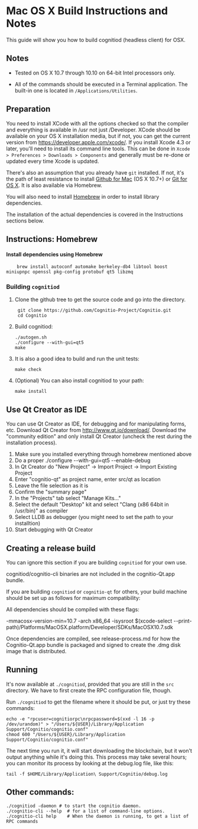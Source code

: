 Mac OS X Build Instructions and Notes
====================================
This guide will show you how to build cognitiod (headless client) for OSX.

Notes
-----

* Tested on OS X 10.7 through 10.10 on 64-bit Intel processors only.

* All of the commands should be executed in a Terminal application. The
built-in one is located in `/Applications/Utilities`.

Preparation
-----------

You need to install XCode with all the options checked so that the compiler
and everything is available in /usr not just /Developer. XCode should be
available on your OS X installation media, but if not, you can get the
current version from https://developer.apple.com/xcode/. If you install
Xcode 4.3 or later, you'll need to install its command line tools. This can
be done in `Xcode > Preferences > Downloads > Components` and generally must
be re-done or updated every time Xcode is updated.

There's also an assumption that you already have `git` installed. If
not, it's the path of least resistance to install [Github for Mac](https://mac.github.com/)
(OS X 10.7+) or
[Git for OS X](https://code.google.com/p/git-osx-installer/). It is also
available via Homebrew.

You will also need to install [Homebrew](http://brew.sh) in order to install library
dependencies.

The installation of the actual dependencies is covered in the Instructions
sections below.

Instructions: Homebrew
----------------------

#### Install dependencies using Homebrew

        brew install autoconf automake berkeley-db4 libtool boost miniupnpc openssl pkg-config protobuf qt5 libzmq

### Building `cognitiod`

1. Clone the github tree to get the source code and go into the directory.

        git clone https://github.com/Cognitio-Project/Cognitio.git
        cd Cognitio

2.  Build cognitiod:

        ./autogen.sh
        ./configure --with-gui=qt5
        make

3.  It is also a good idea to build and run the unit tests:

        make check

4.  (Optional) You can also install cognitiod to your path:

        make install

Use Qt Creator as IDE
------------------------
You can use Qt Creator as IDE, for debugging and for manipulating forms, etc.
Download Qt Creator from http://www.qt.io/download/. Download the "community edition" and only install Qt Creator (uncheck the rest during the installation process).

1. Make sure you installed everything through homebrew mentioned above
2. Do a proper ./configure --with-gui=qt5 --enable-debug
3. In Qt Creator do "New Project" -> Import Project -> Import Existing Project
4. Enter "cognitio-qt" as project name, enter src/qt as location
5. Leave the file selection as it is
6. Confirm the "summary page"
7. In the "Projects" tab select "Manage Kits..."
8. Select the default "Desktop" kit and select "Clang (x86 64bit in /usr/bin)" as compiler
9. Select LLDB as debugger (you might need to set the path to your installtion)
10. Start debugging with Qt Creator

Creating a release build
------------------------
You can ignore this section if you are building `cognitiod` for your own use.

cognitiod/cognitio-cli binaries are not included in the cognitio-Qt.app bundle.

If you are building `cognitiod` or `cognitio-qt` for others, your build machine should be set up
as follows for maximum compatibility:

All dependencies should be compiled with these flags:

 -mmacosx-version-min=10.7
 -arch x86_64
 -isysroot $(xcode-select --print-path)/Platforms/MacOSX.platform/Developer/SDKs/MacOSX10.7.sdk

Once dependencies are compiled, see release-process.md for how the Cognitio-Qt.app
bundle is packaged and signed to create the .dmg disk image that is distributed.

Running
-------

It's now available at `./cognitiod`, provided that you are still in the `src`
directory. We have to first create the RPC configuration file, though.

Run `./cognitiod` to get the filename where it should be put, or just try these
commands:

    echo -e "rpcuser=cognitiorpc\nrpcpassword=$(xxd -l 16 -p /dev/urandom)" > "/Users/${USER}/Library/Application Support/Cognitio/cognitio.conf"
    chmod 600 "/Users/${USER}/Library/Application Support/Cognitio/cognitio.conf"

The next time you run it, it will start downloading the blockchain, but it won't
output anything while it's doing this. This process may take several hours;
you can monitor its process by looking at the debug.log file, like this:

    tail -f $HOME/Library/Application\ Support/Cognitio/debug.log

Other commands:
-------

    ./cognitiod -daemon # to start the cognitio daemon.
    ./cognitio-cli --help  # for a list of command-line options.
    ./cognitio-cli help    # When the daemon is running, to get a list of RPC commands
